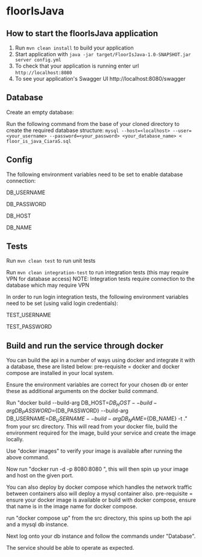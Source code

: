 # floorIsJava

How to start the floorIsJava application
---

1. Run `mvn clean install` to build your application
1. Start application with `java -jar target/FloorIsJava-1.0-SNAPSHOT.jar server config.yml`
1. To check that your application is running enter url `http://localhost:8080`
2. To see your application's Swagger UI http://localhost:8080/swagger

Database
---
Create an empty database: 

Run the following command from the base of your cloned directory to create the required database structure:
`mysql --host=<localhost> --user=<your_username> --password=<your_password> <your_database_name>
< floor_is_java_CiaraS.sql`

Config
---
The following environment variables need to be set to enable database connection:

DB_USERNAME

DB_PASSWORD

DB_HOST

DB_NAME



Tests
---
Run `mvn clean test` to run unit tests

Run `mvn clean integration-test` to run integration tests (this may require VPN for database access)
NOTE: Integration tests require connection to the database which may require VPN

In order to run login integration tests, the following environment variables need to be set (using valid login credentials):

TEST_USERNAME

TEST_PASSWORD

Build and run the service through docker
---

You can build the api in a number of ways using docker and integrate it with a database, these are listed below: pre-requisite = docker and docker compose are installed in your local system.

Ensure the environment variables are correct for your chosen db or enter these as additional arguments on the docker build command.


Run "docker build --build-arg DB_HOST=${DB_HOST} --build-arg DB_PASSWORD=${DB_PASSWORD} --build-arg DB_USERNAME=${DB_USERNAME} --build-arg DB_NAME=${DB_NAME} -t <your-image-name> ." from your src directory. This will read from your docker file, build the environment required for the image, build your service and create the image locally.

Use "docker images" to verify your image is available after running the above command.

Now run "docker run -d -p 8080:8080 <your-image-name>", this will then spin up your image and host on the given port.

You can also deploy by docker compose which handles the network traffic between containers also will deploy a mysql container also. pre-requisite = ensure your docker image is available or build with docker compose, ensure that name is in the image name for docker compose.

run "docker compose up" from the src directory, this spins up both the api and a mysql db instance.

Next log onto your db instance and follow the commands under "Database".

The service should be able to operate as expected.